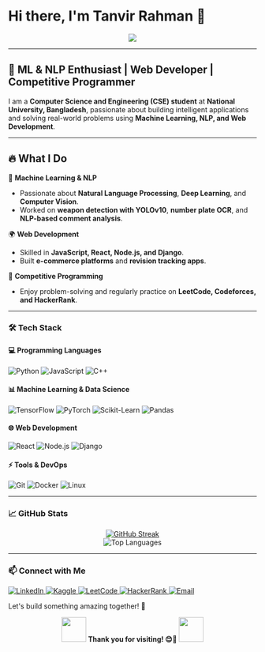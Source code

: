 # Hi there, I'm Tanvir Rahman 👋
   
<!-- Animated text  -->
<div align="center">
  <img src="https://readme-typing-svg.demolab.com?font=Fira+Code&weight=500&size=22&pause=1000&color=F7A80D&center=true&vCenter=true&width=600&lines=Welcome+to+my+GitHub+profile!;ML+%7C+NLP+%7C+Web+Development+%7C+CP;Always+learning+and+building+cool+stuff!">
</div>   

 
---   
  
## 🚀 ML & NLP Enthusiast | Web Developer | Competitive Programmer

I am a **Computer Science and Engineering (CSE) student** at **National University, Bangladesh**, passionate about building intelligent applications and solving real-world problems using **Machine Learning, NLP, and Web Development**.
  
---   
    
## 🔥 What I Do  

🚀 **Machine Learning & NLP**  
- Passionate about **Natural Language Processing**, **Deep Learning**, and **Computer Vision**.  
- Worked on **weapon detection with YOLOv10**, **number plate OCR**, and **NLP-based comment analysis**.  

🌍 **Web Development**  
- Skilled in **JavaScript, React, Node.js, and Django**.  
- Built **e-commerce platforms** and **revision tracking apps**.  

🎯 **Competitive Programming**  
- Enjoy problem-solving and regularly practice on **LeetCode, Codeforces, and HackerRank**.  

---


### 🛠️ Tech Stack   

#### **💻 Programming Languages**
![Python](https://img.shields.io/badge/Python-3776AB?style=flat&logo=python&logoColor=white)
![JavaScript](https://img.shields.io/badge/JavaScript-F7DF1E?style=flat&logo=javascript&logoColor=black)
![C++](https://img.shields.io/badge/C++-00599C?style=flat&logo=c%2B%2B&logoColor=white)

#### **📊 Machine Learning & Data Science**
![TensorFlow](https://img.shields.io/badge/TensorFlow-FF6F00?style=flat&logo=tensorflow&logoColor=white)
![PyTorch](https://img.shields.io/badge/PyTorch-EE4C2C?style=flat&logo=pytorch&logoColor=white)
![Scikit-Learn](https://img.shields.io/badge/Scikit--Learn-F7931E?style=flat&logo=scikit-learn&logoColor=white)
![Pandas](https://img.shields.io/badge/Pandas-150458?style=flat&logo=pandas&logoColor=white)

#### **🌐 Web Development**
![React](https://img.shields.io/badge/React-61DAFB?style=flat&logo=react&logoColor=black)
![Node.js](https://img.shields.io/badge/Node.js-339933?style=flat&logo=nodedotjs&logoColor=white)
![Django](https://img.shields.io/badge/Django-092E20?style=flat&logo=django&logoColor=white)

#### **⚡ Tools & DevOps**
![Git](https://img.shields.io/badge/Git-F05032?style=flat&logo=git&logoColor=white)
![Docker](https://img.shields.io/badge/Docker-2496ED?style=flat&logo=docker&logoColor=white)
![Linux](https://img.shields.io/badge/Linux-FCC624?style=flat&logo=linux&logoColor=black)

---

### 📈 GitHub Stats

<p align="center">
  <a href="https://git.io/streak-stats">
    <img src="https://github-readme-streak-stats-pi-azure.vercel.app?user=tanvirrahmanaz&theme=dark" alt="GitHub Streak"/>
  </a>
  <br>
  <img src="https://github-readme-stats.vercel.app/api/top-langs?username=tanvirrahmanaz&layout=compact&theme=radical" alt="Top Languages" />
  <br>
</p>


---

### 📫 Connect with Me  

<div >
  <a href="https://linkedin.com/in/tanvirrahmanaz">
    <img src="https://img.shields.io/badge/LinkedIn-0A66C2?style=flat&logo=linkedin&logoColor=white" alt="LinkedIn" />
  </a>
  <a href="https://kaggle.com/tanvirrahmanaz">
    <img src="https://img.shields.io/badge/Kaggle-20BEFF?style=flat&logo=kaggle&logoColor=white" alt="Kaggle" />
  </a>
  <a href="https://www.leetcode.com/tanvirrahmanaz">
    <img src="https://img.shields.io/badge/LeetCode-FFA116?style=flat&logo=leetcode&logoColor=black" alt="LeetCode" />
  </a>
  <a href="https://www.hackerrank.com/tanvirrahmanaz">
    <img src="https://img.shields.io/badge/HackerRank-2EC866?style=flat&logo=hackerrank&logoColor=white" alt="HackerRank" />
  </a>
  <a href="mailto:tanvirrahmanaz@gmail.com">
    <img src="https://img.shields.io/badge/Email-D14836?style=flat&logo=gmail&logoColor=white" alt="Email" />
  </a>
</div>


Let's build something amazing together! 🚀

<p align="center">
  <img src="https://media.giphy.com/media/jpVnC65DmYeyRL4LHS/giphy.gif" width="50">
  <strong>Thank you for visiting! 😊🚀</strong>
  <img src="https://media.giphy.com/media/jpVnC65DmYeyRL4LHS/giphy.gif" width="50">
</p>
